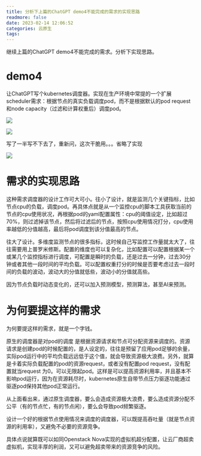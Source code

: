 ```yaml
---
title: 分析下上篇的ChatGPT demo4不能完成的需求的实现思路
readmore: false
date: 2023-02-14 12:06:52
categories: 云原生
tags:
---
```


继续上篇的ChatGPT demo4不能完成的需求。分析下实现思路。

# demo4

让ChatGPT写个kubernetes调度器。实现在生产环境中常提的一个扩展scheduler需求：根据节点的真实负载调度pod，而不是根据默认的pod request和node capacity（过滤和计算权重后）调度pod。

![](/images/chatgpt-scheduler/2023-02-13-12-20-45.png)

![](/images/chatgpt-scheduler/2023-02-13-12-21-10.png)

写了一半写不下去了，重新问，这次干脆用。。。省略了实现

![](/images/chatgpt-scheduler/2023-02-13-12-22-14.png)


# 需求的实现思路

这种需求调度器的设计工作可大可小。往小了设计，就是监测几个关键指标，比如节点cpu的负载，调度pod。再具体点就是从一个监控cpu的脚本工具获取当前的节点的cpu使用状况，再根据pod的yaml配置属性：cpu的阈值设定，比如超过70%，则过滤掉该节点，然后将过滤后的节点，按照cpu使用情况打分，cpu使用率越低的分值越高，最后将pod调度到该分值最高的节点。

往大了设计。多维度监测节点的很多指标，这时候自己写监控工作量就太大了，往往需要用上普罗米修斯。配置的维度也可以复杂化，比如配置可以配置根据某一个或某几个监控指标进行调度，可配置是瞬时的负载，还是过去一分钟，过去30分钟或者其他一段时间的平均负载。可以配置权重打分的时候是否要考虑过去一段时间的负载的波动，波动大的分值就低些，波动小的分值就高些。

因为节点负载时动态变化的，还可以加入预测模型，预测算法，甚至AI来预测。



# 为何要提这样的需求

为何要提这样的需求，就是一个字钱。

原生的调度器是对pod的调度 是根据资源请求和节点可分配资源来调度的。资源请求是创建pod的时候配置的，是人设定的，往往是预留了应用pod足够的余量，实际pod运行中的平均负载远远低于这个值，就会导致资源极大浪费。另外，就算是卡着实际负载配置的pod的资源request，或者没有配置pod request，没有配置就当request 为0。可以无限起pod。这样是可以提高资源利用率，并且基本不影响pod运行，因为在资源耗尽时，kubernetes原生自带节点压力驱逐功能通过驱逐pod保持其他pod正常运行。

从上面看出来，通过原生调度器，要么会造成资源极大浪费，要么造成资源分配不公平（有的节点忙，有的节点闲），要么会导致pod频繁驱逐。

设计一个好的根据节点使用情况来调度的调度器，可以既提高吞吐量（就是节点资源的利用率），又避免不必要的资源竞争。

具体点说就算既可以如同Openstack Nova实现的虚拟机超分配置，让云厂商超卖虚拟机，实现丰厚的利润，又可以避免超卖带来的资源竞争的风险。


